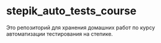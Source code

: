 # stepik_auto_tests_course
Это репозиторий для хранения домашних работ по курсу автоматизации тестирования на степике.